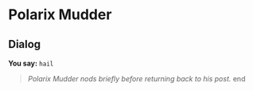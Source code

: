 # Polarix Mudder
## Dialog


**You say:** `hail`



>*Polarix Mudder nods briefly before returning back to his post.*
end
